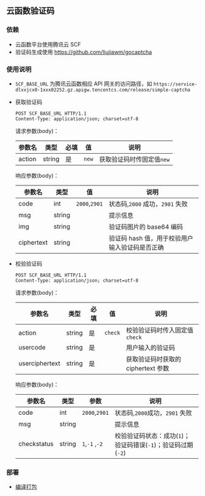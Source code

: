 ## 云函数验证码

### 依赖

- 云函数平台使用腾讯云 SCF
- 验证码生成使用 https://github.com/liujiawm/gocaptcha

### 使用说明

- `SCF_BASE_URL` 为腾讯云函数相应 API 网关的访问路径，如 `https://service-dlxxjcx0-1xxx02252.gz.apigw.tencentcs.com/release/simple-captcha`

* 获取验证码

  ```
  POST SCF_BASE_URL HTTP/1.1
  Content-Type: application/json; charset=utf-8

  ```

  请求参数(body)：

  | 参数名 | 类型   | 必填 | 值    | 说明                      |
  | ------ | ------ | ---- | ----- | ------------------------- |
  | action | string | 是   | `new` | 获取验证码时传固定值`new` |

  响应参数(body)：

  | 参数名     | 类型   | 值            | 说明                                           |
  | ---------- | ------ | ------------- | ---------------------------------------------- |
  | code       | int    | `2000`,`2901` | 状态码,`2000` 成功，`2901` 失败                |
  | msg        | string |               | 提示信息                                       |
  | img        | string |               | 验证码图片的 base64 编码                       |
  | ciphertext | string |               | 验证码 hash 值，用于校验用户输入验证码是否正确 |

- 校验验证码

  ```
  POST SCF_BASE_URL HTTP/1.1
  Content-Type: application/json; charset=utf-8

  ```

  请求参数(body)：

  | 参数名         | 类型   | 必填 | 值      | 说明                               |
  | -------------- | ------ | ---- | ------- | ---------------------------------- |
  | action         | string | 是   | `check` | 校验验证码时传入固定值`check`      |
  | usercode       | string | 是   |         | 用户输入的验证码                   |
  | userciphertext | string | 是   |         | 获取验证码时获取的 ciphertext 参数 |

  响应参数(body)：

  | 参数名      | 类型   | 参数           | 说明                                                          |
  | ----------- | ------ | -------------- | ------------------------------------------------------------- |
  | code        | int    | `2000`,`2901`  | 状态码,`2000`成功，`2901` 失败                                |
  | msg         | string |                | 提示信息                                                      |
  | checkstatus | string | `1`,`-1` ,`-2` | 校验验证码状态：成功(`1`)；验证码错误(`-1`)；验证码过期(`-2`) |

### 部署

- [编译打包](https://cloud.tencent.com/document/product/583/18032#.E7.BC.96.E8.AF.91.E6.89.93.E5.8C.85)
